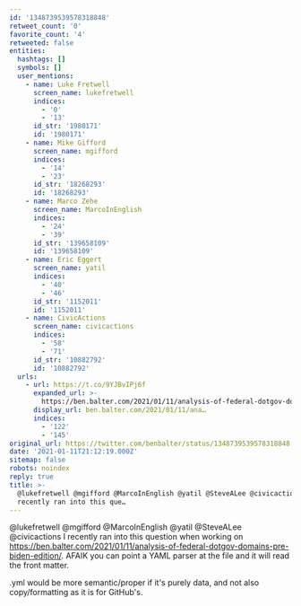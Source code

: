 ```yaml
---
id: '1348739539578318848'
retweet_count: '0'
favorite_count: '4'
retweeted: false
entities:
  hashtags: []
  symbols: []
  user_mentions:
    - name: Luke Fretwell
      screen_name: lukefretwell
      indices:
        - '0'
        - '13'
      id_str: '1980171'
      id: '1980171'
    - name: Mike Gifford
      screen_name: mgifford
      indices:
        - '14'
        - '23'
      id_str: '18268293'
      id: '18268293'
    - name: Marco Zehe
      screen_name: MarcoInEnglish
      indices:
        - '24'
        - '39'
      id_str: '139658109'
      id: '139658109'
    - name: Eric Eggert
      screen_name: yatil
      indices:
        - '40'
        - '46'
      id_str: '1152011'
      id: '1152011'
    - name: CivicActions
      screen_name: civicactions
      indices:
        - '58'
        - '71'
      id_str: '10882792'
      id: '10882792'
  urls:
    - url: https://t.co/9YJBvIPj6f
      expanded_url: >-
        https://ben.balter.com/2021/01/11/analysis-of-federal-dotgov-domains-pre-biden-edition/
      display_url: ben.balter.com/2021/01/11/ana…
      indices:
        - '122'
        - '145'
original_url: https://twitter.com/benbalter/status/1348739539578318848
date: '2021-01-11T21:12:19.000Z'
sitemap: false
robots: noindex
reply: true
title: >-
  @lukefretwell @mgifford @MarcoInEnglish @yatil @SteveALee @civicactions I
  recently ran into this que…
---
```


@lukefretwell @mgifford @MarcoInEnglish @yatil @SteveALee @civicactions I recently ran into this question when working on https://ben.balter.com/2021/01/11/analysis-of-federal-dotgov-domains-pre-biden-edition/. AFAIK you can point a YAML parser at the file and it will read the front matter.

.yml would be more semantic/proper if it's purely data, and not also copy/formatting as it is for GitHub's.